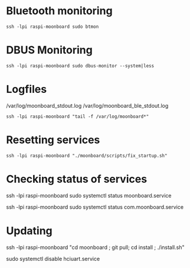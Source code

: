 # Bluetooth monitoring

```
ssh -lpi raspi-moonboard sudo btmon
```

# DBUS Monitoring
```
ssh -lpi raspi-moonboard sudo dbus-monitor --system|less
```

# Logfiles
/var/log/moonboard_stdout.log
/var/log/moonboard_ble_stdout.log
```
ssh -lpi raspi-moonboard "tail -f /var/log/moonboard*"
```

# Resetting services
```
ssh -lpi raspi-moonboard "./moonboard/scripts/fix_startup.sh"
```

# Checking status of services
ssh -lpi raspi-moonboard sudo systemctl status moonboard.service

ssh -lpi raspi-moonboard sudo systemctl status com.moonboard.service

# Updating
ssh -lpi raspi-moonboard "cd moonboard ; git pull; cd install ; ./install.sh"


sudo systemctl disable hciuart.service 
